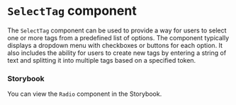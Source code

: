 # `SelectTag` component
The `SelectTag` component can be used to provide a way for users to select one or more tags from a predefined list of options. The component typically displays a dropdown menu with checkboxes or buttons for each option. It also includes the ability for users to create new tags by entering a string of text and splitting it into multiple tags based on a specified token. 

### Storybook
You can view the `Radio` component in the Storybook.